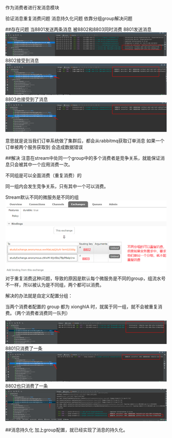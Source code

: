 
作为消费者进行发消息模块

验证消息重复消费问题 消息持久化问题  依靠分组group解决问题

##存在问题  当8801发送两条消息 被8802和8803同时消费
8801发送消息
![img.png](img.png)
8802接受到消息
![img_1.png](img_1.png)
8803也接受到了消息
![img_2.png](img_2.png)

意思就是说当我们订单系统做了集群后，都会从rabbitmq获取订单消息
如果一个订单被两个服务获取到 会造成数据错误

##解决
注意在stream中处同一个group中的多个消费者是竞争关系，就能保证消息只会被其中一个应用消费一次。

不同组是可以全面消费（重复消费）的

同一组内会发生竞争关系，只有其中一个可以消费。

Stream默认不同的微服务是不同的组
![img_3.png](img_3.png)
对于重复消费这种问题，导致的原因是默认每个微服务是不同的group，组流水号不一样，所以被认为是不同组，两个都可以消费。

解决的办法就是自定义配置分组：

当两个消费者配置的 group 都为 xionghlA 时，就属于同一组，就不会被重复消费。（两个消费者消费同一队列）

![img_4.png](img_4.png)
8801只消费了一条
![img_5.png](img_5.png)
8802也只消费了一条
![img_6.png](img_6.png)

##消息持久化
加上group配置，就已经实现了消息的持久化。




